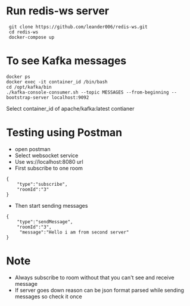 # Run redis-ws server

```
 git clone https://github.com/leander006/redis-ws.git
 cd redis-ws
 docker-compose up
```
# To see Kafka messages
 ```
 docker ps
 docker exec -it container_id /bin/bash
 cd /opt/kafka/bin
 ./kafka-console-consumer.sh --topic MESSAGES --from-beginning --bootstrap-server localhost:9092
```
Select container_id of apache/kafka:latest contianer
# Testing using Postman
- open postman 
- Select websocket service
- Use ws://localhost:8080 url
- First subscribe to one room 
```
{
    "type":"subscribe",
    "roomId":"3"
}
```
- Then start sending messages
```
{
    "type":"sendMessage",
    "roomId":"3",
  	 "message":"Hello i am from second server"
}
```
# Note 
- Always subscribe to room without that you can't see and receive message
- If server goes down reason can be json format parsed while sending messages so check it once 

